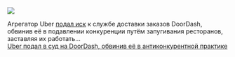 <!--2025-02-16 06:51:42-->
<div class="yb">
  <div class="rss smaller1 habr"><img src="https://habrastorage.org/webt/az/mb/iu/azmbiutmx6hgq6jqbqywkiwwh7s.jpeg" /><p>Агрегатор Uber <a href="https://techcrunch.com/2025/02/14/uber-sues-doordash-alleging-anti-competitive-tactics/" rel="noopener noreferrer nofollow">подал иск</a> к службе доставки заказов DoorDash, обвинив её в подавлении конкуренции путём запугивания ресторанов, заставляя их работать... <br><a class="light" href="https://habr.com/ru/news/882938/?utm_source=habrahabr&utm_medium=rss&utm_campaign=882938">Uber подал в суд на DoorDash, обвинив её в антиконкурентной практике</a></div>
</div>
